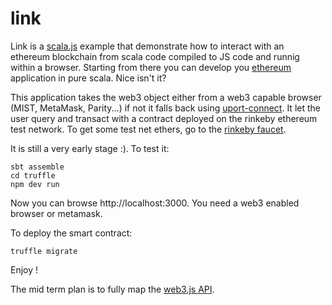 # link

Link is a [scala.js](http://www.scala-js.org) example that demonstrate how to interact with an ethereum blockchain from scala code compiled to JS code and runnig within a browser. Starting from there you can develop you [ethereum](https://www.ethereum.org/) application in pure scala. Nice isn't it?

This application takes the web3 object either from a web3 capable browser (MIST, MetaMask, Parity...) if not it falls back using [uport-connect](https://github.com/uport-project/uport-connect). It let the user query and transact with a contract deployed on the rinkeby ethereum test network. To get some test net ethers, go to the [rinkeby faucet](https://faucet.rinkeby.io/).

It is still a very early stage :). To test it:

```
sbt assemble
cd truffle
npm dev run
```

Now you can browse http://localhost:3000. You need a web3 enabled browser or metamask.

To deploy the smart contract:

```
truffle migrate
```

Enjoy !

The mid term plan is to fully map the [web3.js API](https://github.com/ethereum/wiki/wiki/JavaScript-API).

